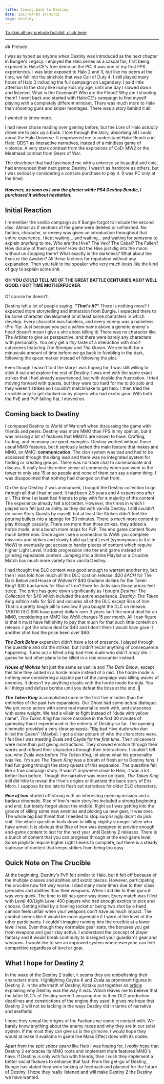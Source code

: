 ```yaml
---
title: Coming back to Destiny
date: 2017-04-03 14:41:01
tags: destiny
---
```



<a href="#actual_start">To skip all my prelude bullshit, click here</a>


<hr>
## Prelude

I was as hyped as anyone when Destiny was introduced as the next chapter in Bungie's Legacy. I enjoyed the Halo series as a casual fan, first being exposed to Halo:CE's free demo on the PC. It was one of my first FPS experiences. I was later exposed to Halo 2 and 3, but like my peers at the time, we fell into the sinkhole that was Call of Duty 4. I still played many hours of Halo 3 including the full campaign on Legendary. I paid little attention to the story like many kids my age, until one day I slowed down and listened. What is the Covenant? Who are the Flood? Why am I shooting them? I went back and started with Halo:CE's campaign to find myself playing with a completely different mindset. There was much more to Halo than shooting guns and sniper montages. There was a story behind it all.

I wanted to know more.

I had never chose reading over gaming before, but the Lore of Halo _actually_ drove me to pick up a book. I tore through the story, absorbing all I could about the Halo Universe. It empowered me to understand Halo: Reach and Halo: ODST as interactive narratives, instead of a mindless game of violence. A very stark contrast from the explosions of CoD: MW2 or the Meathead combat from Gears of War.

The developer that had fascinated me with a universe so beautiful and epic, had announced their next game: Destiny. I wasn't as hardcore as others, but I was seriously considering a console purchase to play it. (I was PC only at the time)

##### However, as soon as I saw the glacier white PS4 Destiny Bundle, I purchased it without hesitation.

## Initial Reaction

I remember the vanilla campaign as if Bungie forgot to include the second disc. Almost as if sections of the game were deleted or unfinished. No faction, character, or enemy was given an introduction throughout that entire experience. I kept waiting... and waiting... and waiting for _someone_ to explain _anything_ to me. Who are the Hive? The Vex? The Cabal? The Fallen? How did any of them get here? How did the Hive just dig into the moon without us stopping them? What exactly is the darkness? What about the Exos or the Awoken? All these factions for reputation without any explanation. Then you talk to the speaker who very much looks like the kind of guy to explain some shit.

#### OH YOU _COULD_ TELL ME OF THE GREAT BATTLE CENTURIES AGO? WELL GOOD. I GOT TIME MOTHERFUCKER.

Of course he doesn't.

Destiny left a lot of people saying: _**"That's it?"**_ There is nothing more? I expected more storytelling and immersion from Bungie. I expected there to be some character development or at least some characters in which develop. Every character was faceless, and every enemy was a nameless. (Pro Tip: Just because you put a yellow name above a generic enemy's head doesn't mean I give a shit about killing it) There was no character like The Arbiter to give us perspective, and there were barely any characters with personality. You only get a _tiny_ taste of a interaction with short cutscenes featuring _The Stranger_ and _The Queen_. We see both for a minuscule amount of time before we go back to fumbling in the dark, following the quest marker instead of following the plot.

Even though I wasn't told the story I was hoping for, I was still willing to stick it out and explore the rest of Destiny. I was met with the same exact strikes that I had already experienced, but with double the frustration. I tried moving forward with quests, but they were too hard for me to do solo and they weren't strikes so I couldn't matchmake to get help. I then tried the crucible only to get dunked on by players who had exotic gear. With both the PvE and PvP falling flat, I moved on.

<h2 id="actual_start">Coming back to Destiny</h2>

I compared Destiny to World of Warcraft when discussing the game with friends and peers. Destiny was more MMO than FPS in my opinion, but it was missing a lot of features that MMO's are known to have. Crafting, trading, and economy are good examples. Destiny worked without those usual MMO features, but it seriously lacked the main feature that makes and MMO, an MMO: **communication**. The clan system was bad and had to be accessed through the dang _web_ and there was no integrated system for finding or creating groups. There was no trade chat to communicate and discuss. It really lost the entire sense of community when you went to the tower to only see 15 or so people and none of them can say a damn thing. I was disappointed that nothing had changed on that front.

On the day Destiny 2 was announced, I bought the Destiny collection to go through all that I had missed. It had been 2.5 years and 4 expansions after all. This time I at least had friends to play with for a majority of the content. The experience already felt a lot better. However, the times in which I played solo felt just as shitty as they did with vanilla Destiny. I still couldn't do some Story Quests by myself, but at least the Strikes didn't feel like pouring bullets into a sponge for 30 minutes. There is much more content to play through casually. There are more than three strikes, they added a horde mode, and a bunch more maps for PvP. The end game content flows much better now. Once again I see a connection to WoW: you complete missions and strikes and slowly build up Light Level (synonymous to iLvl in WoW) to eventually get access to harder pieces of content which require higher Light Level. It adds progression into the end game instead of grinding repeatable content. Jumping into a Strike Playlist or a Crucible Match has much more variety than vanilla Destiny.

I had thought the DLC content was good enough to warrant another try, but then I was told how much all this DLC cost on release. $20 _EACH_ for The Dark Below and House of Wolves?? $40 Godamn dollars for the Taken King? $30 buckaroos for Rise of Iron? Even for Activision those prices feel steep. The price has gone down significantly as I bought _Destiny: The Collection_ for $40 which included the entire experience. _Destiny: The Taken King_ edition sells for $20 and includes all of the DLC except Rise of Iron. That is a pretty tough pill to swallow if you bought the DLC on release. $170 ($110 DLC $60 base game) dollars over 3 years isn't the worst deal for an MMO, considering an MMO like WoW charges 15 per month. All I can figure is that it must have felt shitty to pay that much for that such little content on release. I got the whole deal for $40 and I don't think I would have gave it another shot had the price been over $60.

_**The Dark Below**_ expansion didn't have a lot of presence. I played through the questline and did the strikes, but I didn't recall anything of consequence happening. Turns out a killed a big bad Hive dude who didn't _really_ die. I guess he had other plans to be killed in a raid encounter instead.

_**House of Wolves**_ felt just the same as vanilla and _The Dark Below_, except this time they added in a horde mode instead of a raid. The horde mode is nothing new considering a sizable part of the campaign was killing waves of enemies. It doesn't try anything drastic with the horde mode formula. You kill things and defuse bombs until you defeat the boss at the end. 🎉

_**The Taken King**_ accomplished more in the first five minutes than the entireties of the past two expansions. Our Ghost had some _actual_ dialogue. We got voice actors with some real material to work with, and cutscenes with some weight. We had a villain to fight instead of "dude with yellow name". _The Taken King_ has more narrative in the first 30 minutes of gameplay than I experienced in the entirety of Destiny so far. The opening cinematic provided a very clear synopsis: "Big bad Hive dude who dun killed the Queen" (Maybe). I got a clear picture of who the characters were. I felt like I was meeting Zvala and Cayde for the _first time_. Their voiceovers were more than just giving instructions. They showed emotion through their words and refined their characters through their interactions. I couldn't tell you who Zvala _was_ before _The Taken King_, let alone what his personality was like. I'm sure _The Taken King_ was a breath of fresh air to Destiny fans. I had fun going through the story quests of this expansion. The questline felt like a true campaign story. It wasn't anywhere close to Halo, it was a lot better than before. Though the narrative was more on track, _The Taken King_ still did little to reveal the Hive's origins or illustrate the back story of Eris Morn. I suppose its too late to flesh out narratives for older DLC characters.

_**Rise of Iron**_ started off strong with an interesting opening mission and a badass cinematic. Rise of Iron's main storyline included a strong beginning and end, but totally forgot about the middle. Right as I was getting into the groove of killing some new enemies and picking up new gear, it was over. The whole big bad threat that I needed to stop surprisingly didn't do jack shit. The whole questline boils down to killing slightly stronger fallen who have armor. It is obvious that Rise of Iron was designed to provide enough end-game content to last for the next year until Destiny 2 releases. There is a bunch of content that you can progress through at the end-game level. Some playlists require higher Light Levels to complete, but there is a steady staircase of content that keeps strikes from being too easy.

## Quick Note on The Crucible

At the beginning, Destiny's PvP felt similar to Halo, but it felt off because of the multiple classes and abilities and exotic pieces. However, participating the crucible now felt way worse. I died many more times due to their class grenades and abilities than their weapons. When I did die to their guns it was very quick. The time to kill has gone way down. Every match was filled with Level 40/Light Level 400 players who had enough exotics to pick and choose. Getting killed by a homing rocket or being two shot by a hand cannon feels unfair when your weapons don't have as much impact. The combat seems like it would be more agreeable if I were at the level of the other participants. I couldn't imagine running into the crucible at a lower level I was. Even though they normalize gear stats, the bonuses you get from weapons and gear stay active. I understand the concept of player fantasy and it would break continuity to disregard your guardian's gear and weapons. I would like to see an improved system where everyone can feel competitive regardless of level or gear.

## What I hope for Destiny 2

In the wake of the Destiny 2 trailer, it seems they are embellishing their characters more. Highlighting Cayde-6 and Zvala as prominent figures in Destiny 2. In the aftermath of Destiny, Kotaku put together an <a href="http://kotaku.com/the-messy-true-story-behind-the-making-of-destiny-1737556731" target="\_blank">article</a> explaining why Destiny was the way it was. Which leaves me to believe that the latter DLC's of Destiny weren't amazing due to their DLC production deadlines and constrictions of the engine they used. It gives me hope that Destiny 2 will not be lacking in the ways Destiny did in terms of narrative and aesthetic.

I hope they reveal the origins of the Factions we come in contact with. We barely know anything about the enemy races and why they are in our solar system. If the most they can give us is the grimoire, I would hope they would at make it available in game like Mass Effect does with its codex.

Apart from the _epic space opera_ like Halo I was hoping for, I _really_ hope that Destiny 2 embraces its MMO roots and implement more features MMO's have. If Destiny is only with fun with friends, then I wish they implement a better social features to enhance that fact. From the get-go of Destiny, Bungie has stated they were looking at feedback and planned for the future of Destiny. I hope they really listened and will make Destiny 2 the Destiny we have wanted. 
